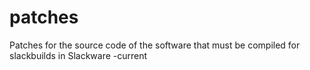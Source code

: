 # patches
Patches for the source code of the software that must be compiled for slackbuilds in Slackware -current
